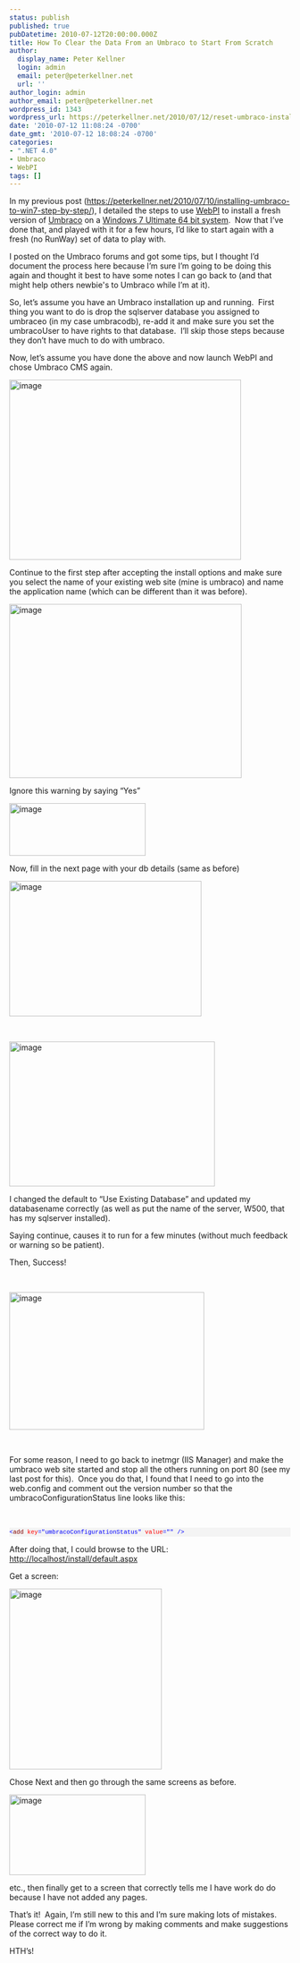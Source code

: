 ```yaml
---
status: publish
published: true
pubDatetime: 2010-07-12T20:00:00.000Z
title: How To Clear the Data From an Umbraco to Start From Scratch
author:
  display_name: Peter Kellner
  login: admin
  email: peter@peterkellner.net
  url: ''
author_login: admin
author_email: peter@peterkellner.net
wordpress_id: 1343
wordpress_url: https://peterkellner.net/2010/07/12/reset-umbraco-install-webpi-windows7/
date: '2010-07-12 11:08:24 -0700'
date_gmt: '2010-07-12 18:08:24 -0700'
categories:
- ".NET 4.0"
- Umbraco
- WebPI
tags: []
---
```

<p>In my previous post (<a title="https://peterkellner.net/2010/07/10/installing-umbraco-to-win7-step-by-step/" href="/2010/07/10/installing-umbraco-to-win7-step-by-step/">https://peterkellner.net/2010/07/10/installing-umbraco-to-win7-step-by-step/</a>), I detailed the steps to use <a href="http://www.microsoft.com/web/downloads/platform.aspx">WebPI</a> to install a fresh version of <a href="http://umbraco.org/">Umbraco</a> on a <a href="http://www.microsoft.com/windows/windows-7/compare/ultimate.aspx">Windows 7 Ultimate 64 bit system</a>.&#160; Now that I’ve done that, and played with it for a few hours, I’d like to start again with a fresh (no RunWay) set of data to play with.</p>
<p>I posted on the Umbraco forums and got some tips, but I thought I’d document the process here because I’m sure I’m going to be doing this again and thought it best to have some notes I can go back to (and that might help others newbie's to Umbraco while I’m at it).</p>
<p> <!--more-->
<p>So, let’s assume you have an Umbraco installation up and running.&#160; First thing you want to do is drop the sqlserver database you assigned to umbraceo (in my case umbracodb), re-add it and make sure you set the umbracoUser to have rights to that database.&#160; I’ll skip those steps because they don’t have much to do with umbraco.</p>
<p>Now, let’s assume you have done the above and now launch WebPI and chose Umbraco CMS again.</p>
<p><a href="/FilesForWebDownload/HowToCleartheDataFromanUmbracotoStartFro_9A70/image.png"><img style="border-bottom: 0px; border-left: 0px; display: inline; border-top: 0px; border-right: 0px" title="image" border="0" alt="image" src="/FilesForWebDownload/HowToCleartheDataFromanUmbracotoStartFro_9A70/image_thumb.png" width="415" height="322" /></a> </p>
<p>Continue to the first step after accepting the install options and make sure you select the name of your existing web site (mine is umbraco) and name the application name (which can be different than it was before).</p>
<p><a href="/FilesForWebDownload/HowToCleartheDataFromanUmbracotoStartFro_9A70/image_3.png"><img style="border-bottom: 0px; border-left: 0px; display: inline; border-top: 0px; border-right: 0px" title="image" border="0" alt="image" src="/FilesForWebDownload/HowToCleartheDataFromanUmbracotoStartFro_9A70/image_thumb_3.png" width="416" height="311" /></a> </p>
<p>Ignore this warning by saying “Yes”</p>
<p><a href="/FilesForWebDownload/HowToCleartheDataFromanUmbracotoStartFro_9A70/image_4.png"><img style="border-bottom: 0px; border-left: 0px; display: inline; border-top: 0px; border-right: 0px" title="image" border="0" alt="image" src="/FilesForWebDownload/HowToCleartheDataFromanUmbracotoStartFro_9A70/image_thumb_4.png" width="244" height="94" /></a> </p>
<p>Now, fill in the next page with your db details (same as before)</p>
<p><a href="/FilesForWebDownload/HowToCleartheDataFromanUmbracotoStartFro_9A70/image_5.png"><img style="border-bottom: 0px; border-left: 0px; display: inline; border-top: 0px; border-right: 0px" title="image" border="0" alt="image" src="/FilesForWebDownload/HowToCleartheDataFromanUmbracotoStartFro_9A70/image_thumb_5.png" width="344" height="242" /></a> </p>
<p>&#160;</p>
<p><a href="/FilesForWebDownload/HowToCleartheDataFromanUmbracotoStartFro_9A70/image_6.png"><img style="border-bottom: 0px; border-left: 0px; display: inline; border-top: 0px; border-right: 0px" title="image" border="0" alt="image" src="/FilesForWebDownload/HowToCleartheDataFromanUmbracotoStartFro_9A70/image_thumb_6.png" width="368" height="259" /></a> </p>
<p>I changed the default to “Use Existing Database” and updated my databasename correctly (as well as put the name of the server, W500, that has my sqlserver installed).</p>
<p>Saying continue, causes it to run for a few minutes (without much feedback or warning so be patient).</p>
<p>Then, Success!</p>
<p>&#160;</p>
<p><a href="/FilesForWebDownload/HowToCleartheDataFromanUmbracotoStartFro_9A70/image_7.png"><img style="border-bottom: 0px; border-left: 0px; display: inline; border-top: 0px; border-right: 0px" title="image" border="0" alt="image" src="/FilesForWebDownload/HowToCleartheDataFromanUmbracotoStartFro_9A70/image_thumb_7.png" width="349" height="246" /></a> </p>
<p>&#160;</p>
<p>For some reason, I need to go back to inetmgr (IIS Manager) and make the umbraco web site started and stop all the others running on port 80 (see my last post for this).&#160; Once you do that, I found that I need to go into the web.config and comment out the version number so that the umbracoConfigurationStatus line looks like this:</p>
<p>&#160;</p>
<div id="codeSnippetWrapper">
<pre style="border-bottom-style: none; text-align: left; padding-bottom: 0px; line-height: 12pt; border-right-style: none; background-color: #f4f4f4; margin: 0em; padding-left: 0px; width: 100%; padding-right: 0px; font-family: &#39;Courier New&#39;, courier, monospace; direction: ltr; border-top-style: none; color: black; font-size: 8pt; border-left-style: none; overflow: visible; padding-top: 0px" id="codeSnippet"><span style="color: #0000ff">&lt;</span><span style="color: #800000">add</span> <span style="color: #ff0000">key</span><span style="color: #0000ff">=&quot;umbracoConfigurationStatus&quot;</span> <span style="color: #ff0000">value</span><span style="color: #0000ff">=&quot;&quot;</span> <span style="color: #0000ff">/&gt;</span></pre>
<p></div>
<p>After doing that, I could browse to the URL:&#160; <a title="http://localhost/install/default.aspx" href="http://localhost/install/default.aspx">http://localhost/install/default.aspx</a></p>
<p>Get a screen:</p>
<p><a href="/FilesForWebDownload/HowToCleartheDataFromanUmbracotoStartFro_9A70/image_8.png"><img style="border-bottom: 0px; border-left: 0px; display: inline; border-top: 0px; border-right: 0px" title="image" border="0" alt="image" src="/FilesForWebDownload/HowToCleartheDataFromanUmbracotoStartFro_9A70/image_thumb_8.png" width="273" height="323" /></a> </p>
<p>Chose Next and then go through the same screens as before.</p>
<p><a href="/FilesForWebDownload/HowToCleartheDataFromanUmbracotoStartFro_9A70/image_9.png"><img style="border-bottom: 0px; border-left: 0px; display: inline; border-top: 0px; border-right: 0px" title="image" border="0" alt="image" src="/FilesForWebDownload/HowToCleartheDataFromanUmbracotoStartFro_9A70/image_thumb_9.png" width="244" height="144" /></a> </p>
<p>etc., then finally get to a screen that correctly tells me I have work do do because I have not added any pages.</p>
<p>That’s it!&#160; Again, I’m still new to this and I’m sure making lots of mistakes.&#160; Please correct me if I’m wrong by making comments and make suggestions of the correct way to do it.</p>
<p>HTH’s!</p>
